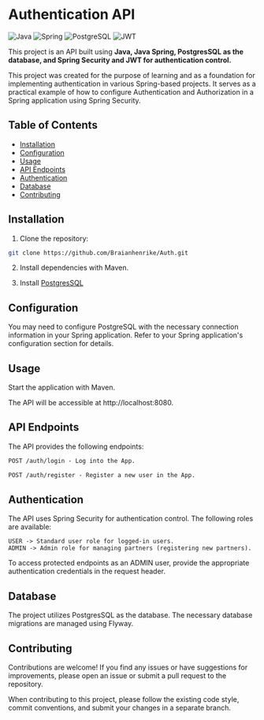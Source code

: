 # Authentication API

![Java](https://img.shields.io/badge/java-%23ED8B00.svg?style=for-the-badge&logo=openjdk&logoColor=white)
![Spring](https://img.shields.io/badge/spring-%236DB33F.svg?style=for-the-badge&logo=spring&logoColor=white)
![PostgreSQL](https://img.shields.io/badge/postgres-%23316192.svg?style=for-the-badge&logo=postgresql&logoColor=white)
![JWT](https://img.shields.io/badge/JWT-black?style=for-the-badge&logo=JSON%20web%20tokens)

This project is an API built using **Java, Java Spring, PostgresSQL as the database, and Spring Security and JWT for authentication control.**

This project was created for the purpose of learning and as a foundation for implementing authentication in various Spring-based projects. It serves as a practical example of how to configure Authentication and Authorization in a Spring application using Spring Security.

## Table of Contents

- [Installation](#installation)
- [Configuration](#configuration)
- [Usage](#usage)
- [API Endpoints](#api-endpoints)
- [Authentication](#authentication)
- [Database](#database)
- [Contributing](#contributing)

## Installation

1. Clone the repository:

```bash
git clone https://github.com/Braianhenrike/Auth.git
```
2. Install dependencies with Maven.

3. Install [PostgresSQL](https://www.postgresql.org/)

## Configuration
You may need to configure PostgreSQL with the necessary connection information in your Spring application. Refer to your Spring application's configuration section for details.

## Usage
Start the application with Maven.

The API will be accessible at http://localhost:8080.

## API Endpoints
The API provides the following endpoints:

```markdown
POST /auth/login - Log into the App.

POST /auth/register - Register a new user in the App.
```
## Authentication
The API uses Spring Security for authentication control. The following roles are available:

```
USER -> Standard user role for logged-in users.
ADMIN -> Admin role for managing partners (registering new partners).
```

To access protected endpoints as an ADMIN user, provide the appropriate authentication credentials in the request header.

## Database
The project utilizes PostgresSQL as the database. The necessary database migrations are managed using Flyway.

## Contributing
Contributions are welcome! If you find any issues or have suggestions for improvements, please open an issue or submit a pull request to the repository.

When contributing to this project, please follow the existing code style, commit conventions, and submit your changes in a separate branch.
